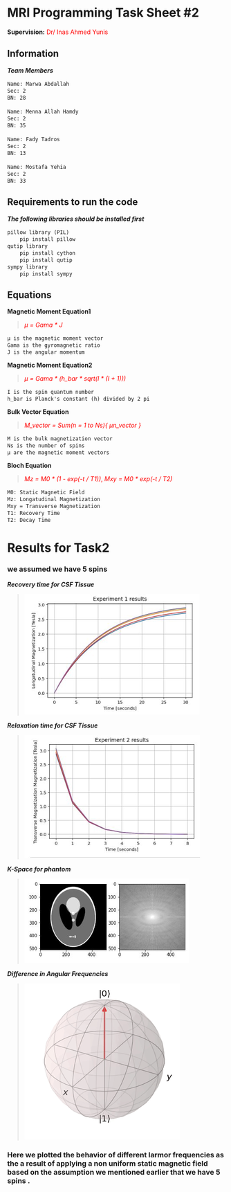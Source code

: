 # MRI Programming Task Sheet #2
**Supervision:** <span style = "color: red;"> Dr/ Inas Ahmed Yunis </span> 

## Information

***Team Members***

    Name: Marwa Abdallah
    Sec: 2
    BN: 28

    Name: Menna Allah Hamdy
    Sec: 2
    BN: 35

    Name: Fady Tadros
    Sec: 2
    BN: 13

    Name: Mostafa Yehia
    Sec: 2
    BN: 33

## Requirements to run the code
***The following libraries should be installed first***

    pillow library (PIL)
        pip install pillow
    qutip library
        pip install cython
        pip install qutip
    sympy library
        pip install sympy

## Equations
**Magnetic Moment Equation1**
> <span style="color: red;"> *µ = Gama * J* </span>

    µ is the magnetic moment vector
    Gama is the gyromagnetic ratio
    J is the angular momentum

**Magnetic Moment Equation2**
> <span style="color: red;"> *µ = Gama * (h_bar * sqrt(I * (I + 1)))* </span>

    I is the spin quantum number
    h_bar is Planck's constant (h) divided by 2 pi

**Bulk Vector Equation**
> <span style="color: red;"> *M_vector = Sum(n = 1 to Ns){ µn_vector }* </span>

    M is the bulk magnetization vector
    Ns is the number of spins
    µ are the magnetic moment vectors

**Bloch Equation**
> <span style="color: red;"> *Mz = M0 * (1 - exp(-t / T1))*, </span> <span style="color: red;"> *Mxy = M0 * exp(-t / T2)* </span>

    M0: Static Magnetic Field
    Mz: Longatudinal Magnetization
    Mxy = Transverse Magnetization
    T1: Recovery Time
    T2: Decay Time

# Results for Task2
### we assumed we have 5 spins <br>
***Recovery time for CSF Tissue***
> ![Recovery](https://github.com/mostafa20223/MRI-Task2/blob/master/Results/T1(CSF).JPG)

***Relaxation time for CSF Tissue***
> ![Relaxation](https://github.com/mostafa20223/MRI-Task2/blob/master/Results/T2(CSF).JPG)

***K-Space for phantom***
> ![Fourier](https://github.com/mostafa20223/MRI-Task2/blob/master/Results/Phantom_K-Space.JPG)

***Difference in Angular Frequencies*** 
> ![Fourier](https://github.com/mostafa20223/MRI-Task2/blob/master/Video/Differenct-angular-frequencies.gif ) <br>
### Here we plotted the behavior of different larmor frequencies as the a result of applying a non uniform static magnetic field based on the assumption we mentioned earlier that we have 5 spins .

